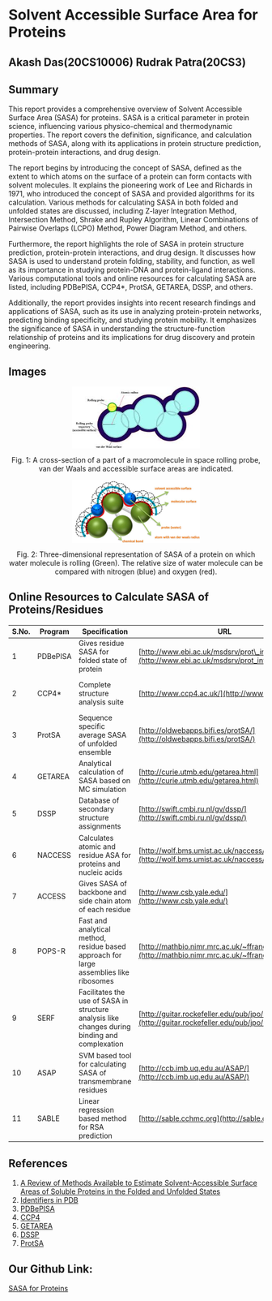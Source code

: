 # Solvent Accessible Surface Area for Proteins

## Akash Das(20CS10006) Rudrak Patra(20CS3)

## Summary

This report provides a comprehensive overview of Solvent Accessible Surface Area (SASA) for proteins. SASA is a critical parameter in protein science, influencing various physico-chemical and thermodynamic properties. The report covers the definition, significance, and calculation methods of SASA, along with its applications in protein structure prediction, protein-protein interactions, and drug design.

The report begins by introducing the concept of SASA, defined as the extent to which atoms on the surface of a protein can form contacts with solvent molecules. It explains the pioneering work of Lee and Richards in 1971, who introduced the concept of SASA and provided algorithms for its calculation. Various methods for calculating SASA in both folded and unfolded states are discussed, including Z-layer Integration Method, Intersection Method, Shrake and Rupley Algorithm, Linear Combinations of Pairwise Overlaps (LCPO) Method, Power Diagram Method, and others.

Furthermore, the report highlights the role of SASA in protein structure prediction, protein-protein interactions, and drug design. It discusses how SASA is used to understand protein folding, stability, and function, as well as its importance in studying protein-DNA and protein-ligand interactions. Various computational tools and online resources for calculating SASA are listed, including PDBePISA, CCP4*, ProtSA, GETAREA, DSSP, and others.

Additionally, the report provides insights into recent research findings and applications of SASA, such as its use in analyzing protein-protein networks, predicting binding specificity, and studying protein mobility. It emphasizes the significance of SASA in understanding the structure-function relationship of proteins and its implications for drug discovery and protein engineering.

## Images

<div style="display: flex; flex-direction: column; align-items: center;">
  <img src="fig1.jpeg" alt="Cross-section of a macromolecule" style="width:50%;">
</div>
<p style="text-align:center;">Fig. 1: A cross-section of a part of a macromolecule in space rolling probe, van der Waals and accessible surface areas are indicated.</p>

<div style="display: flex; flex-direction: column; align-items: center;">
  <img src="fig2.png" alt="Three-dimensional representation of SASA" style="width:50%;">
</div>
<p style="text-align:center;">Fig. 2: Three-dimensional representation of SASA of a protein on which water molecule is rolling (Green). The relative size of water molecule can be compared with nitrogen (blue) and oxygen (red).</p>

## Online Resources to Calculate SASA of Proteins/Residues

| S.No. | Program | Specification | URL | Developer |
|-------|---------|---------------|-----|-----------|
| 1     | PDBePISA | Gives residue SASA for folded state of protein | [http://www.ebi.ac.uk/msdsrv/prot\_int/pistart.html](http://www.ebi.ac.uk/msdsrv/prot_int/pistart.html) | EBI (EMBL), U.K. |
| 2     | CCP4*    | Complete structure analysis suite | [http://www.ccp4.ac.uk/](http://www.ccp4.ac.uk/) | RcaH, STFC Rutherford A. Labs, U.K. |
| 3     | ProtSA   | Sequence specific average SASA of unfolded ensemble | [http://oldwebapps.bifi.es/protSA/](http://oldwebapps.bifi.es/protSA/) | BIFI, Spain |
| 4     | GETAREA  | Analytical calculation of SASA based on MC simulation | [http://curie.utmb.edu/getarea.html](http://curie.utmb.edu/getarea.html) | SCSB, University of Texas, U.S.A. |
| 5     | DSSP     | Database of secondary structure assignments | [http://swift.cmbi.ru.nl/gv/dssp/](http://swift.cmbi.ru.nl/gv/dssp/) | CMBI, Nijmegen, Netherlands |
| 6     | NACCESS  | Calculates atomic and residue ASA for proteins and nucleic acids | [http://wolf.bms.umist.ac.uk/naccess/](http://wolf.bms.umist.ac.uk/naccess/) | University of Manchester, U.K. |
| 7     | ACCESS   | Gives SASA of backbone and side chain atom of each residue | [http://www.csb.yale.edu/](http://www.csb.yale.edu/) | Yale University, U.S.A |
| 8     | POPS-R   | Fast and analytical method, residue based approach for large assemblies like ribosomes | [http://mathbio.nimr.mrc.ac.uk/~ffranca/POPS](http://mathbio.nimr.mrc.ac.uk/~ffranca/POPS) | NIMR, London, U.K. |
| 9     | SERF     | Facilitates the use of SASA in structure analysis like changes during binding and complexation | [http://guitar.rockefeller.edu/pub/jpo/serf.tar](http://guitar.rockefeller.edu/pub/jpo/serf.tar) | DPMS, U.K. |
| 10    | ASAP     | SVM based tool for calculating SASA of transmembrane residues | [http://ccb.imb.uq.edu.au/ASAP/](http://ccb.imb.uq.edu.au/ASAP/) | University of Queensland, Australia |
| 11    | SABLE    | Linear regression based method for RSA prediction | [http://sable.cchmc.org](http://sable.cchmc.org) | CHRF, Cincinnati, U.S.A |


## References

1. [A Review of Methods Available to Estimate Solvent-Accessible Surface Areas of Soluble Proteins in the Folded and Unfolded States](https://www.researchgate.net/publication/261217248_A_Review_of_Methods_Available_to_Estimate_Solvent-Accessible_Surface_Areas_of_Soluble_Proteins_in_the_Folded_and_Unfolded_States)
2. [Identifiers in PDB](https://www.rcsb.org/docs/general-help/identifiers-in-pdb#:~:text=For%20example%2C%20in%20PDB%20ID,to%20match%20the%20UniProt%20numbering.)
3. [PDBePISA](https://www.ebi.ac.uk/pdbe/pisa/)
4. [CCP4](https://www.ccp4.ac.uk/)
5. [GETAREA](https://curie.utmb.edu/getarea.html)
6. [DSSP](https://en.wikipedia.org/wiki/DSSP_(algorithm))
7. [ProtSA](http://webapps.bifi.es/protsa)




## Our Github Link:
[SASA for Proteins](https://github.com/Akash-Das2024/CBP_Term_Project)